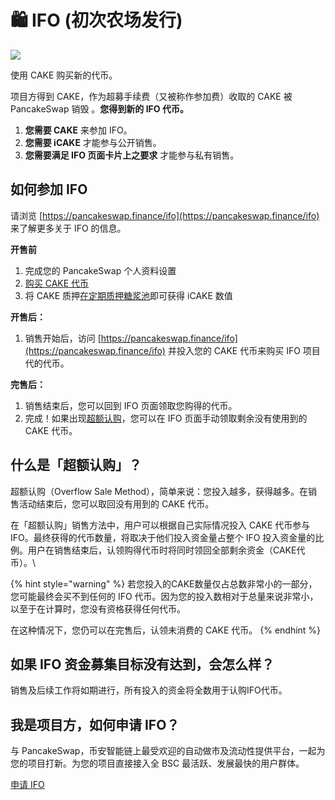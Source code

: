 # 🛍 IFO (初次农场发行)

![](https://gblobscdn.gitbook.com/assets%2F-MHREX7DHcljbY5IkjgJ%2F-Mb9x441YfL2wBkVRPTE%2F-Mb9xWj28M1Jkide1spw%2Fdocs%20masthead%20\(6\).png?alt=media\&token=dde633b3-a156-45e6-b763-63533fc4a355)

使用 CAKE 购买新的代币。

项目方得到 CAKE，作为超募手续费（又被称作参加费）收取的 CAKE 被 PancakeSwap 销毁 。**您得到新的 IFO 代币。**

1. &#x20;**您需要 CAKE** 来参加 IFO。
2. **您需要 iCAKE** 才能参与公开销售。
3. **您需要满足 IFO 页面卡片上之要求** 才能参与私有销售。

## **如何参加 IFO**

请浏览 [https://pancakeswap.finance/ifo](https://pancakeswap.finance/ifo) 来了解更多关于 IFO 的信息。

**开售前**

1. 完成您的 PancakeSwap 个人资料设置
2. [购买 CAKE 代币](https://pancakeswap.finance/swap#/swap)
3. 将 CAKE 质押[在定期质押糖浆池](../syrup-pools/cake-tang-jiang-chi/ru-he-shi-yong-suo-cang-zhi-ya-tang-jiang-chi.md)即可获得 iCAKE 数值

**开售后：**

1. 销售开始后，访问 [https://pancakeswap.finance/ifo](https://pancakeswap.finance/ifo) 并投入您的 CAKE 代币来购买 IFO 项目代的代币。

**完售后：**

1. 销售结束后，您可以回到 IFO 页面领取您购得的代币。
2. 完成！如果出现[超额认购](./#overflow)，您可以在 IFO 页面手动领取剩余没有使用到的 CAKE 代币。

## **什么是「超额认购」？** <a href="#overflow" id="overflow"></a>

超额认购（Overflow Sale Method），简单来说：您投入越多，获得越多。在销售活动结束后，您可以取回没有用到的 CAKE 代币。

在「超额认购」销售方法中，用户可以根据自己实际情况投入 CAKE 代币参与 IFO。最终获得的代币数量，将取决于他们投入资金量占整个 IFO 投入资金量的比例。用户在销售结束后，认领购得代币时将同时领回全部剩余资金（CAKE代币）。\


{% hint style="warning" %}
若您投入的CAKE数量仅占总数非常小的一部分，您可能最终会买不到任何的 IFO 代币。因为您的投入数相对于总量来说非常小，以至于在计算时，您没有资格获得任何代币。

在这种情况下，您仍可以在完售后，认领未消费的 CAKE 代币。
{% endhint %}

## 如果 IFO 资金募集目标没有达到，会怎么样？

销售及后续工作将如期进行，所有投入的资金将全数用于认购IFO代币。

## 我是项目方，如何申请 IFO？

与 PancakeSwap，币安智能链上最受欢迎的自动做市及流动性提供平台，一起为您的项目打新。为您的项目直接接入全 BSC 最活跃、发展最快的用户群体。

[申请 IFO](https://docs.google.com/forms/d/e/1FAIpQLSf0Vmy3k0KyXtXwqxr8QLjD8Xd6KBAmkYxcBRRVTUYJVX17fA/viewform)
